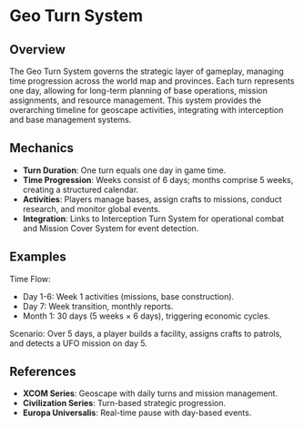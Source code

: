 # Geo Turn System

## Overview
The Geo Turn System governs the strategic layer of gameplay, managing time progression across the world map and provinces. Each turn represents one day, allowing for long-term planning of base operations, mission assignments, and resource management. This system provides the overarching timeline for geoscape activities, integrating with interception and base management systems.

## Mechanics
- **Turn Duration**: One turn equals one day in game time.
- **Time Progression**: Weeks consist of 6 days; months comprise 5 weeks, creating a structured calendar.
- **Activities**: Players manage bases, assign crafts to missions, conduct research, and monitor global events.
- **Integration**: Links to Interception Turn System for operational combat and Mission Cover System for event detection.

## Examples

Time Flow:
- Day 1-6: Week 1 activities (missions, base construction).
- Day 7: Week transition, monthly reports.
- Month 1: 30 days (5 weeks × 6 days), triggering economic cycles.

Scenario: Over 5 days, a player builds a facility, assigns crafts to patrols, and detects a UFO mission on day 5.

## References
- **XCOM Series**: Geoscape with daily turns and mission management.
- **Civilization Series**: Turn-based strategic progression.
- **Europa Universalis**: Real-time pause with day-based events.